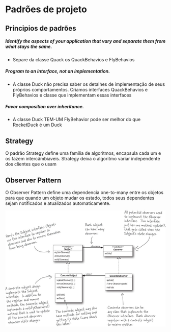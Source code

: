 # Padrões de projeto 
## Príncipios de padrões 

##### Identify the aspects of your application that vary and separate them from what stays the same.
- Separe da classe Quack os QuackBehavios e FlyBehavios 

##### Program to an interface, not an implementation.
- A classe Duck não precisa saber os detalhes de implementação de seus próprios comportamentos. Criamos interfaces QuackBehavios  e FlyBehavios  e classe que implementam essas interfaces 

##### Favor composition over inheritance.
- A classe Duck TEM-UM FlyBehavior pode ser melhor do que RocketDuck é um Duck   

## Strategy 
O padrão Strategy define uma família de algoritmos, encapsula cada um e os fazem intercâmbiaveis. 
Strategy deixa o algoritmo variar independente dos clientes que o usam 

## Observer Pattern
O Observer Pattern  define uma dependencia one-to-many entre os objetos para que quando um objeto mudar os estado, todos seus dependentes sejam notificados e atualizados automaticamente. 

![alt text](imagens/observerpattern.png)